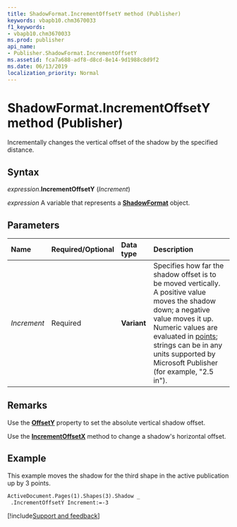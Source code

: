 ```yaml
---
title: ShadowFormat.IncrementOffsetY method (Publisher)
keywords: vbapb10.chm3670033
f1_keywords:
- vbapb10.chm3670033
ms.prod: publisher
api_name:
- Publisher.ShadowFormat.IncrementOffsetY
ms.assetid: fca7a688-adf8-d8cd-8e14-9d1988c8d9f2
ms.date: 06/13/2019
localization_priority: Normal
---
```



# ShadowFormat.IncrementOffsetY method (Publisher)

Incrementally changes the vertical offset of the shadow by the specified distance.


## Syntax

_expression_.**IncrementOffsetY** (_Increment_)

_expression_ A variable that represents a **[ShadowFormat](Publisher.ShadowFormat.md)** object.


## Parameters

|Name|Required/Optional|Data type|Description|
|:-----|:-----|:-----|:-----|
|_Increment_|Required| **Variant**|Specifies how far the shadow offset is to be moved vertically. A positive value moves the shadow down; a negative value moves it up. Numeric values are evaluated in [points](../language/glossary/vbe-glossary.md#point); strings can be in any units supported by Microsoft Publisher (for example, "2.5 in").|

## Remarks

Use the **[OffsetY](Publisher.ShadowFormat.OffsetY.md)** property to set the absolute vertical shadow offset.

Use the **[IncrementOffsetX](Publisher.ShadowFormat.IncrementOffsetX.md)** method to change a shadow's horizontal offset.


## Example

This example moves the shadow for the third shape in the active publication up by 3 points.

```vb
ActiveDocument.Pages(1).Shapes(3).Shadow _ 
 .IncrementOffsetY Increment:=-3 

```

[!include[Support and feedback](~/includes/feedback-boilerplate.md)]